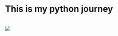 
<p align="center">
        <h1>This is my python journey<h1>
<a href="https://skillicons.dev">
    <img src="https://skillicons.dev/icons?i=python" />
  </a>
</p>
